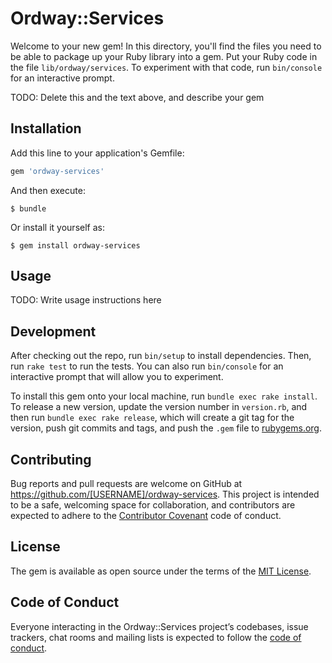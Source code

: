 # Ordway::Services

Welcome to your new gem! In this directory, you'll find the files you need to be able to package up your Ruby library into a gem. Put your Ruby code in the file `lib/ordway/services`. To experiment with that code, run `bin/console` for an interactive prompt.

TODO: Delete this and the text above, and describe your gem

## Installation

Add this line to your application's Gemfile:

```ruby
gem 'ordway-services'
```

And then execute:

    $ bundle

Or install it yourself as:

    $ gem install ordway-services

## Usage

TODO: Write usage instructions here

## Development

After checking out the repo, run `bin/setup` to install dependencies. Then, run `rake test` to run the tests. You can also run `bin/console` for an interactive prompt that will allow you to experiment.

To install this gem onto your local machine, run `bundle exec rake install`. To release a new version, update the version number in `version.rb`, and then run `bundle exec rake release`, which will create a git tag for the version, push git commits and tags, and push the `.gem` file to [rubygems.org](https://rubygems.org).

## Contributing

Bug reports and pull requests are welcome on GitHub at https://github.com/[USERNAME]/ordway-services. This project is intended to be a safe, welcoming space for collaboration, and contributors are expected to adhere to the [Contributor Covenant](http://contributor-covenant.org) code of conduct.

## License

The gem is available as open source under the terms of the [MIT License](https://opensource.org/licenses/MIT).

## Code of Conduct

Everyone interacting in the Ordway::Services project’s codebases, issue trackers, chat rooms and mailing lists is expected to follow the [code of conduct](https://github.com/[USERNAME]/ordway-services/blob/master/CODE_OF_CONDUCT.md).
